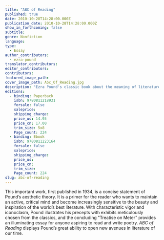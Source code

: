 ```yaml
---
title: "ABC of Reading"
published: true
date: 2010-10-28T14:28:00.000Z
publication_date: 2010-10-28T14:28:00.000Z
show_in_forthcoming: false
subtitle:
genre: Nonfiction
language:
type:
  - Essay
author_contributors:
  - ezra-pound
translator_contributors:
editor_contributors:
contributors:
featured_image_path:
cover_image_path: Abc_Of_Reading.jpg
description: "Ezra Pound's classic book about the meaning of literature, with a new introduction by Michael Dirda. "
editions:
  - binding: Paperback
    isbn: 9780811218931
    forsale: false
    saleprice:
    shipping_charge:
    price_us: 14.95
    price_cn: 17.00
    trim_size: 5x8
    Page_count: 224
  - binding: Ebook
    isbn: 9780811223164
    forsale: false
    saleprice:
    shipping_charge:
    price_us:
    price_cn:
    trim_size:
    Page_count: 224
slug: abc-of-reading
---
```


This important work, first published in 1934, is a concise statement of Pound’s aesthetic theory. It is a primer for the reader who wants to maintain an active, critical mind and become increasingly sensitive to the beauty and inspiration of the world’s best literature. With characteristic vigor and iconoclasm, Pound illustrates his precepts with exhibits meticulously chosen from the classics, and the concluding "Treatise on Meter" provides an illuminating essay for anyone aspiring to read and write poetry. _ABC of Reading_ displays Pound’s great ability to open new avenues in literature of our time.

